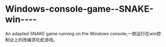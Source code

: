 # Windows-console-game--SNAKE-win----
An adapted SNAKE game running on the Windows console;一款运行在win控制台上的改编贪吃蛇游戏。
